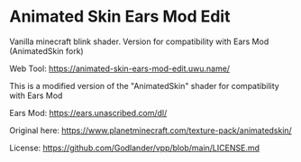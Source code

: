# Animated Skin Ears Mod Edit
Vanilla minecraft blink shader. Version for compatibility with Ears Mod (AnimatedSkin fork)

Web Tool: https://animated-skin-ears-mod-edit.uwu.name/

This is a modified version of the "AnimatedSkin" shader for compatibility with Ears Mod

Ears Mod: https://ears.unascribed.com/dl/

Original here: https://www.planetminecraft.com/texture-pack/animatedskin/

License: https://github.com/Godlander/vpp/blob/main/LICENSE.md
